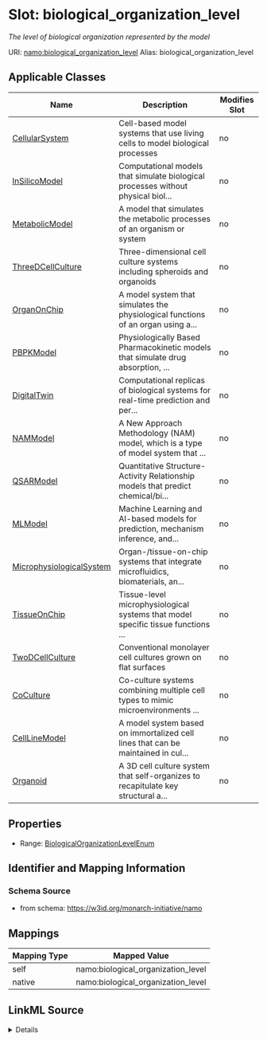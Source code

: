 

# Slot: biological_organization_level 


_The level of biological organization represented by the model_





URI: [namo:biological_organization_level](https://w3id.org/monarch-initiative/namo/biological_organization_level)
Alias: biological_organization_level

<!-- no inheritance hierarchy -->





## Applicable Classes

| Name | Description | Modifies Slot |
| --- | --- | --- |
| [CellularSystem](CellularSystem.md) | Cell-based model systems that use living cells to model biological processes |  no  |
| [InSilicoModel](InSilicoModel.md) | Computational models that simulate biological processes without physical biol... |  no  |
| [MetabolicModel](MetabolicModel.md) | A model that simulates the metabolic processes of an organism or system |  no  |
| [ThreeDCellCulture](ThreeDCellCulture.md) | Three-dimensional cell culture systems including spheroids and organoids |  no  |
| [OrganOnChip](OrganOnChip.md) | A model system that simulates the physiological functions of an organ using a... |  no  |
| [PBPKModel](PBPKModel.md) | Physiologically Based Pharmacokinetic models that simulate drug  absorption, ... |  no  |
| [DigitalTwin](DigitalTwin.md) | Computational replicas of biological systems for real-time prediction and per... |  no  |
| [NAMModel](NAMModel.md) | A New Approach Methodology (NAM) model, which is a type of model system that ... |  no  |
| [QSARModel](QSARModel.md) | Quantitative Structure-Activity Relationship models that predict  chemical/bi... |  no  |
| [MLModel](MLModel.md) | Machine Learning and AI-based models for prediction, mechanism inference, and... |  no  |
| [MicrophysiologicalSystem](MicrophysiologicalSystem.md) | Organ-/tissue-on-chip systems that integrate microfluidics, biomaterials,  an... |  no  |
| [TissueOnChip](TissueOnChip.md) | Tissue-level microphysiological systems that model specific tissue functions ... |  no  |
| [TwoDCellCulture](TwoDCellCulture.md) | Conventional monolayer cell cultures grown on flat surfaces |  no  |
| [CoCulture](CoCulture.md) | Co-culture systems combining multiple cell types to mimic  microenvironments ... |  no  |
| [CellLineModel](CellLineModel.md) | A model system based on immortalized cell lines that can be maintained in cul... |  no  |
| [Organoid](Organoid.md) | A 3D cell culture system that self-organizes to recapitulate key structural a... |  no  |






## Properties

* Range: [BiologicalOrganizationLevelEnum](BiologicalOrganizationLevelEnum.md)




## Identifier and Mapping Information






### Schema Source


* from schema: https://w3id.org/monarch-initiative/namo




## Mappings

| Mapping Type | Mapped Value |
| ---  | ---  |
| self | namo:biological_organization_level |
| native | namo:biological_organization_level |




## LinkML Source

<details>
```yaml
name: biological_organization_level
description: The level of biological organization represented by the model
from_schema: https://w3id.org/monarch-initiative/namo
rank: 1000
alias: biological_organization_level
owner: NAMModel
domain_of:
- NAMModel
range: BiologicalOrganizationLevelEnum

```
</details>